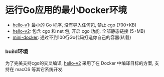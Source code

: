# 运行Go应用的最小Docker环境

- [hello-v1](hello-v1): 最小的 Go 程序, 没有导入任何包, 禁止 cgo (700+KB)
- [hello-v2](hello-v2): 包含 cgo 和 net 包, 开启 cgo 功能, 全部静态链接 (5+MB)
- [mini-docker](mini-docker): 通过不到100行Go代码打造你自己的容器(转载)

### build环境

为了完美支持cgo的交叉编译, [hello-v2](hello-v2) 采用了在 Docker 中编译目标的方案, 支持在 macOS 等其它系统开发.
